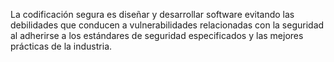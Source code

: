La codificación segura es diseñar y desarrollar software evitando las debilidades que conducen a 
vulnerabilidades relacionadas con la seguridad al adherirse a los estándares de seguridad 
especificados y las mejores prácticas de la industria.
